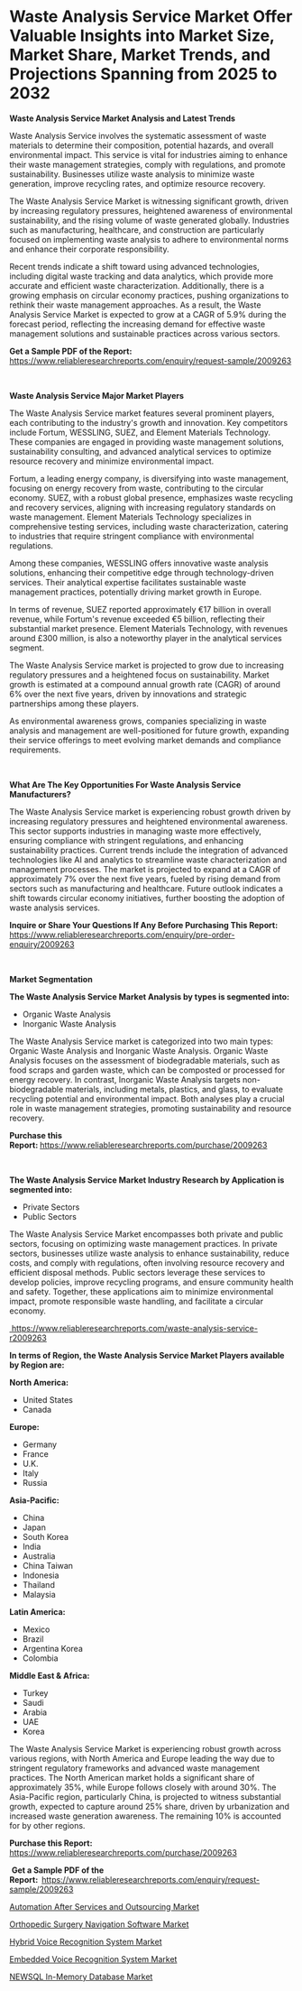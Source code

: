 <p><h1>Waste Analysis Service Market Offer Valuable Insights into Market Size, Market Share, Market Trends, and Projections Spanning from 2025 to 2032</h1></p><p><strong>Waste Analysis Service Market Analysis and Latest Trends</strong></p>
<p><p>Waste Analysis Service involves the systematic assessment of waste materials to determine their composition, potential hazards, and overall environmental impact. This service is vital for industries aiming to enhance their waste management strategies, comply with regulations, and promote sustainability. Businesses utilize waste analysis to minimize waste generation, improve recycling rates, and optimize resource recovery.</p><p>The Waste Analysis Service Market is witnessing significant growth, driven by increasing regulatory pressures, heightened awareness of environmental sustainability, and the rising volume of waste generated globally. Industries such as manufacturing, healthcare, and construction are particularly focused on implementing waste analysis to adhere to environmental norms and enhance their corporate responsibility. </p><p>Recent trends indicate a shift toward using advanced technologies, including digital waste tracking and data analytics, which provide more accurate and efficient waste characterization. Additionally, there is a growing emphasis on circular economy practices, pushing organizations to rethink their waste management approaches. As a result, the Waste Analysis Service Market is expected to grow at a CAGR of 5.9% during the forecast period, reflecting the increasing demand for effective waste management solutions and sustainable practices across various sectors.</p></p>
<p><strong>Get a Sample PDF of the Report:&nbsp;</strong> <a href="https://www.reliableresearchreports.com/enquiry/request-sample/2009263?utm_campaign=112&utm_medium=2&utm_source=Github&utm_content=ia&utm_term=11032025&utm_id=waste-analysis-service">https://www.reliableresearchreports.com/enquiry/request-sample/2009263</a></p>
<p>&nbsp;</p>
<p><strong>Waste Analysis Service Major Market Players</strong></p>
<p><p>The Waste Analysis Service market features several prominent players, each contributing to the industry's growth and innovation. Key competitors include Fortum, WESSLING, SUEZ, and Element Materials Technology. These companies are engaged in providing waste management solutions, sustainability consulting, and advanced analytical services to optimize resource recovery and minimize environmental impact.</p><p>Fortum, a leading energy company, is diversifying into waste management, focusing on energy recovery from waste, contributing to the circular economy. SUEZ, with a robust global presence, emphasizes waste recycling and recovery services, aligning with increasing regulatory standards on waste management. Element Materials Technology specializes in comprehensive testing services, including waste characterization, catering to industries that require stringent compliance with environmental regulations.</p><p>Among these companies, WESSLING offers innovative waste analysis solutions, enhancing their competitive edge through technology-driven services. Their analytical expertise facilitates sustainable waste management practices, potentially driving market growth in Europe.</p><p>In terms of revenue, SUEZ reported approximately €17 billion in overall revenue, while Fortum's revenue exceeded €5 billion, reflecting their substantial market presence. Element Materials Technology, with revenues around £300 million, is also a noteworthy player in the analytical services segment.</p><p>The Waste Analysis Service market is projected to grow due to increasing regulatory pressures and a heightened focus on sustainability. Market growth is estimated at a compound annual growth rate (CAGR) of around 6% over the next five years, driven by innovations and strategic partnerships among these players.</p><p>As environmental awareness grows, companies specializing in waste analysis and management are well-positioned for future growth, expanding their service offerings to meet evolving market demands and compliance requirements.</p></p>
<p>&nbsp;</p>
<p><strong>What Are The Key Opportunities For Waste Analysis Service Manufacturers?</strong></p>
<p><p>The Waste Analysis Service market is experiencing robust growth driven by increasing regulatory pressures and heightened environmental awareness. This sector supports industries in managing waste more effectively, ensuring compliance with stringent regulations, and enhancing sustainability practices. Current trends include the integration of advanced technologies like AI and analytics to streamline waste characterization and management processes. The market is projected to expand at a CAGR of approximately 7% over the next five years, fueled by rising demand from sectors such as manufacturing and healthcare. Future outlook indicates a shift towards circular economy initiatives, further boosting the adoption of waste analysis services.</p></p>
<p><strong>Inquire or Share Your Questions If Any Before Purchasing This Report:</strong> <a href="https://www.reliableresearchreports.com/enquiry/pre-order-enquiry/2009263?utm_campaign=112&utm_medium=2&utm_source=Github&utm_content=ia&utm_term=11032025&utm_id=waste-analysis-service">https://www.reliableresearchreports.com/enquiry/pre-order-enquiry/2009263</a></p>
<p>&nbsp;</p>
<p><strong>Market Segmentation</strong></p>
<p><strong>The Waste Analysis Service Market Analysis by types is segmented into:</strong></p>
<p><ul><li>Organic Waste Analysis</li><li>Inorganic Waste Analysis</li></ul></p>
<p><p>The Waste Analysis Service market is categorized into two main types: Organic Waste Analysis and Inorganic Waste Analysis. Organic Waste Analysis focuses on the assessment of biodegradable materials, such as food scraps and garden waste, which can be composted or processed for energy recovery. In contrast, Inorganic Waste Analysis targets non-biodegradable materials, including metals, plastics, and glass, to evaluate recycling potential and environmental impact. Both analyses play a crucial role in waste management strategies, promoting sustainability and resource recovery.</p></p>
<p><strong>Purchase this Report:&nbsp;</strong><a href="https://www.reliableresearchreports.com/purchase/2009263?utm_campaign=112&utm_medium=2&utm_source=Github&utm_content=ia&utm_term=11032025&utm_id=waste-analysis-service">https://www.reliableresearchreports.com/purchase/2009263</a></p>
<p>&nbsp;</p>
<p><strong>The Waste Analysis Service Market Industry Research by Application is segmented into:</strong></p>
<p><ul><li>Private Sectors</li><li>Public Sectors</li></ul></p>
<p><p>The Waste Analysis Service Market encompasses both private and public sectors, focusing on optimizing waste management practices. In private sectors, businesses utilize waste analysis to enhance sustainability, reduce costs, and comply with regulations, often involving resource recovery and efficient disposal methods. Public sectors leverage these services to develop policies, improve recycling programs, and ensure community health and safety. Together, these applications aim to minimize environmental impact, promote responsible waste handling, and facilitate a circular economy.</p></p>
<p><a href="https://www.reliableresearchreports.com/waste-analysis-service-r2009263?utm_campaign=112&utm_medium=2&utm_source=Github&utm_content=ia&utm_term=11032025&utm_id=waste-analysis-service">&nbsp;https://www.reliableresearchreports.com/waste-analysis-service-r2009263</a></p>
<p><strong>In terms of Region, the Waste Analysis Service Market Players available by Region are:</strong></p>
<p>
    <p> <strong> North America: </strong>
        <ul>
            <li>United States</li>
            <li>Canada</li>
        </ul>
        </p> 
    <p> <strong> Europe: </strong>
        <ul>
            <li>Germany</li>
            <li>France</li>
            <li>U.K.</li>
            <li>Italy</li>
            <li>Russia</li>
        </ul>
        </p> 
    <p> <strong> Asia-Pacific: </strong>
        <ul>
            <li>China</li>
            <li>Japan</li>
            <li>South Korea</li>
            <li>India</li>
            <li>Australia</li>
            <li>China Taiwan</li>
            <li>Indonesia</li>
            <li>Thailand</li>
            <li>Malaysia</li>
        </ul>
        </p> 
    <p> <strong> Latin America: </strong>
        <ul>
            <li>Mexico</li>
            <li>Brazil</li>
            <li>Argentina Korea</li>
            <li>Colombia</li>
        </ul>
        </p> 
    <p> <strong> Middle East & Africa: </strong>
        <ul>
            <li>Turkey</li>
            <li>Saudi</li>
            <li>Arabia</li>
            <li>UAE</li>
            <li>Korea</li>
        </ul>
    </p>
    </p>
<p><p>The Waste Analysis Service Market is experiencing robust growth across various regions, with North America and Europe leading the way due to stringent regulatory frameworks and advanced waste management practices. The North American market holds a significant share of approximately 35%, while Europe follows closely with around 30%. The Asia-Pacific region, particularly China, is projected to witness substantial growth, expected to capture around 25% share, driven by urbanization and increased waste generation awareness. The remaining 10% is accounted for by other regions.</p></p>
<p><strong>Purchase this Report: </strong><a href="https://www.reliableresearchreports.com/purchase/2009263?utm_campaign=112&utm_medium=2&utm_source=Github&utm_content=ia&utm_term=11032025&utm_id=waste-analysis-service">https://www.reliableresearchreports.com/purchase/2009263</a></p>
<p>&nbsp;<strong>Get a Sample PDF of the Report:&nbsp;&nbsp;</strong><a href="https://www.reliableresearchreports.com/enquiry/request-sample/2009263?utm_campaign=112&utm_medium=2&utm_source=Github&utm_content=ia&utm_term=11032025&utm_id=waste-analysis-service">https://www.reliableresearchreports.com/enquiry/request-sample/2009263</a></p>
<p><strong></strong></p>
<p><p><a href="https://github.com/evraltandre36/Market-Research-Report-List-1/blob/main/automation-after-services-and-outsourcing-market.md?utm_campaign=112&utm_medium=2&utm_source=Github&utm_content=ia&utm_term=11032025&utm_id=waste-analysis-service">Automation After Services and Outsourcing Market</a></p><p><a href="https://github.com/kleyderoomes/Market-Research-Report-List-1/blob/main/orthopedic-surgery-navigation-software-market.md?utm_campaign=112&utm_medium=2&utm_source=Github&utm_content=ia&utm_term=11032025&utm_id=waste-analysis-service">Orthopedic Surgery Navigation Software Market</a></p><p><a href="https://github.com/cavushjla/Market-Research-Report-List-1/blob/main/hybrid-voice-recognition-system-market.md?utm_campaign=112&utm_medium=2&utm_source=Github&utm_content=ia&utm_term=11032025&utm_id=waste-analysis-service">Hybrid Voice Recognition System Market</a></p><p><a href="https://github.com/coricnzati/Market-Research-Report-List-1/blob/main/embedded-voice-recognition-system-market.md?utm_campaign=112&utm_medium=2&utm_source=Github&utm_content=ia&utm_term=11032025&utm_id=waste-analysis-service">Embedded Voice Recognition System Market</a></p><p><a href="https://github.com/alrogikrosa/Market-Research-Report-List-1/blob/main/newsql-in-memory-database-market.md?utm_campaign=112&utm_medium=2&utm_source=Github&utm_content=ia&utm_term=11032025&utm_id=waste-analysis-service">NEWSQL In-Memory Database Market</a></p></p>
